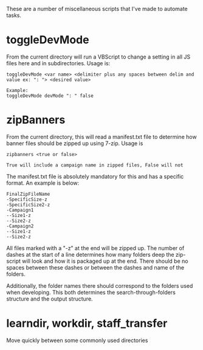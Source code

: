 These are a number of miscellaneous scripts that I've made to automate tasks.

toggleDevMode
=============
From the current directory will run a VBScript to change a setting in all JS files here and in subdirectories. Usage is:
```
toggleDevMode <var name> <delimiter plus any spaces between delim and value ex: ": "> <desired value>

Example:
toggleDevMode devMode ": " false
```

zipBanners
===========
From the current directory, this will read a manifest.txt file to determine how banner files should be zipped up using 7-zip. Usage is
```
zipbanners <true or false>

True will include a campaign name in zipped files, False will not
```
The manifest.txt file is absolutely mandatory for this and has a specific format.  An example is below:
```
FinalZipFileName
-SpecificSize-z
-SpecificSize2-z
-Campaign1
--Size1-z
--Size2-z
-Campaign2
--Size1-z
--Size2-z
```
All files marked with a "-z" at the end will be zipped up. The number of dashes at the start of a line determines how many folders deep the zip-script will look and how it is packaged up at the end.  There should be no spaces between these dashes or between the dashes and name of the folders.

Additionally, the folder names there should correspond to the folders used when developing.  This both determines the search-through-folders structure and the output structure.

learndir, workdir, staff_transfer
==========
 Move quickly between some commonly used directories
